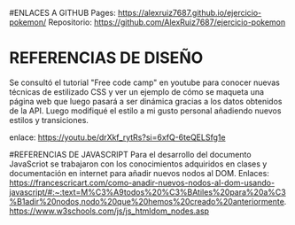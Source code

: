 #ENLACES A GITHUB
Pages: https://alexruiz7687.github.io/ejercicio-pokemon/
Repositorio: https://github.com/AlexRuiz7687/ejercicio-pokemon

# REFERENCIAS DE DISEÑO
Se consultó el tutorial "Free code camp" en youtube para conocer nuevas técnicas de estilizado CSS y ver 
un ejemplo de cómo se maqueta una página web que luego pasará a ser dinámica gracias a los datos 
obtenidos de la API. Luego modifiqué el estilo a mi gusto personal añadiendo nuevos estilos y 
transiciones.

enlace: https://youtu.be/drXkf_rytRs?si=6xfQ-6teQELSfg1e

#REFERENCIAS DE JAVASCRIPT
Para el desarrollo del documento JavaScriot se trabajaron con los conocimientos adquiridos en clases y 
documentación en internet para añadir nuevos nodos al DOM.
Enlaces:
https://francescricart.com/como-anadir-nuevos-nodos-al-dom-usando-javascript/#:~:text=M%C3%A9todos%20%C3%BAtiles%20para%20a%C3%B1adir%20nodos,nodo%20que%20hemos%20creado%20anteriormente.
https://www.w3schools.com/js/js_htmldom_nodes.asp
